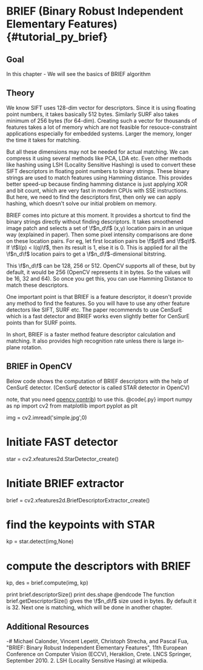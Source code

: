 BRIEF (Binary Robust Independent Elementary Features) {#tutorial_py_brief}
=====================================================

Goal
----

In this chapter
    -   We will see the basics of BRIEF algorithm

Theory
------

We know SIFT uses 128-dim vector for descriptors. Since it is using floating point numbers, it takes
basically 512 bytes. Similarly SURF also takes minimum of 256 bytes (for 64-dim). Creating such a
vector for thousands of features takes a lot of memory which are not feasible for resouce-constraint
applications especially for embedded systems. Larger the memory, longer the time it takes for
matching.

But all these dimensions may not be needed for actual matching. We can compress it using several
methods like PCA, LDA etc. Even other methods like hashing using LSH (Locality Sensitive Hashing) is
used to convert these SIFT descriptors in floating point numbers to binary strings. These binary
strings are used to match features using Hamming distance. This provides better speed-up because
finding hamming distance is just applying XOR and bit count, which are very fast in modern CPUs with
SSE instructions. But here, we need to find the descriptors first, then only we can apply hashing,
which doesn't solve our initial problem on memory.

BRIEF comes into picture at this moment. It provides a shortcut to find the binary strings directly
without finding descriptors. It takes smoothened image patch and selects a set of \f$n_d\f$ (x,y)
location pairs in an unique way (explained in paper). Then some pixel intensity comparisons are done
on these location pairs. For eg, let first location pairs be \f$p\f$ and \f$q\f$. If \f$I(p) < I(q)\f$, then its
result is 1, else it is 0. This is applied for all the \f$n_d\f$ location pairs to get a
\f$n_d\f$-dimensional bitstring.

This \f$n_d\f$ can be 128, 256 or 512. OpenCV supports all of these, but by default, it would be 256
(OpenCV represents it in bytes. So the values will be 16, 32 and 64). So once you get this, you can
use Hamming Distance to match these descriptors.

One important point is that BRIEF is a feature descriptor, it doesn't provide any method to find the
features. So you will have to use any other feature detectors like SIFT, SURF etc. The paper
recommends to use CenSurE which is a fast detector and BRIEF works even slightly better for CenSurE
points than for SURF points.

In short, BRIEF is a faster method feature descriptor calculation and matching. It also provides
high recognition rate unless there is large in-plane rotation.

BRIEF in OpenCV
---------------

Below code shows the computation of BRIEF descriptors with the help of CenSurE detector. (CenSurE
detector is called STAR detector in OpenCV)

note, that you need [opencv contrib](https://github.com/opencv/opencv_contrib)) to use this.
@code{.py}
import numpy as np
import cv2
from matplotlib import pyplot as plt

img = cv2.imread('simple.jpg',0)

# Initiate FAST detector
star = cv2.xfeatures2d.StarDetector_create()

# Initiate BRIEF extractor
brief = cv2.xfeatures2d.BriefDescriptorExtractor_create()

# find the keypoints with STAR
kp = star.detect(img,None)

# compute the descriptors with BRIEF
kp, des = brief.compute(img, kp)

print brief.descriptorSize()
print des.shape
@endcode
The function brief.getDescriptorSize() gives the \f$n_d\f$ size used in bytes. By default it is 32. Next one
is matching, which will be done in another chapter.

Additional Resources
--------------------

-#  Michael Calonder, Vincent Lepetit, Christoph Strecha, and Pascal Fua, "BRIEF: Binary Robust
    Independent Elementary Features", 11th European Conference on Computer Vision (ECCV), Heraklion,
    Crete. LNCS Springer, September 2010.
2.  LSH (Locality Sensitive Hasing) at wikipedia.
